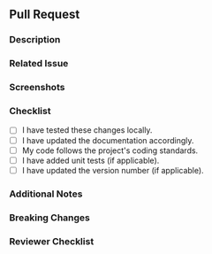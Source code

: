 ## Pull Request

### Description
<!-- A brief description of the changes in this pull request. -->

### Related Issue
<!-- If there's an existing issue related to this pull request, mention it here. -->

### Screenshots
<!-- Include screenshots or GIFs that demonstrate the changes (if applicable). -->

### Checklist
- [ ] I have tested these changes locally.
- [ ] I have updated the documentation accordingly.
- [ ] My code follows the project's coding standards.
- [ ] I have added unit tests (if applicable).
- [ ] I have updated the version number (if applicable).

### Additional Notes
<!-- Any additional information that might be helpful for reviewers or testing. -->

### Breaking Changes
<!-- List any breaking changes introduced by this pull request. -->

### Reviewer Checklist
<!-- Instructions for the reviewer. What specifically should they focus on or test? 

